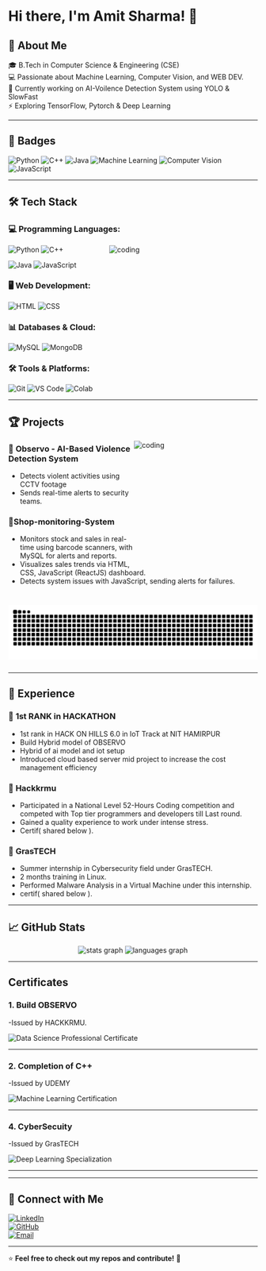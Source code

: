 

# Hi there, I'm Amit Sharma! 👋

## 🚀 About Me
🎓 B.Tech in Computer Science & Engineering (CSE)  
💻 Passionate about Machine Learning, Computer Vision, and WEB DEV.  
🤖 Currently working on AI-Voilence Detection System using YOLO & SlowFast  
⚡ Exploring TensorFlow, Pytorch & Deep Learning 

---

## 🏅 Badges
![Python](https://img.shields.io/badge/Python-3776AB?style=for-the-badge&logo=python&logoColor=white)
![C++](https://img.shields.io/badge/C++-00599C?style=for-the-badge&logo=cplusplus&logoColor=white)
![Java](https://img.shields.io/badge/Java-007396?style=for-the-badge&logo=java&logoColor=white)
![Machine Learning](https://img.shields.io/badge/Machine%20Learning-%2300C853?style=for-the-badge&logo=tensorflow&logoColor=white)
![Computer Vision](https://img.shields.io/badge/Computer%20Vision-%23008080?style=for-the-badge&logo=opencv&logoColor=white)
![JavaScript](https://img.shields.io/badge/JavaScript-F7DF1E?style=for-the-badge&logo=javascript&logoColor=black)

---

## 🛠 Tech Stack

### **💻 Programming Languages:**


<img align="right" alt="coding" width=300 boder-radius=10 src="https://media0.giphy.com/media/bGgsc5mWoryfgKBx1u/giphy.gif">


![Python](https://img.shields.io/badge/Python-3776AB?style=for-the-badge&logo=python&logoColor=white)
![C++](https://img.shields.io/badge/C++-00599C?style=for-the-badge&logo=cplusplus&logoColor=white)


![Java](https://img.shields.io/badge/Java-007396?style=for-the-badge&logo=java&logoColor=white)
![JavaScript](https://img.shields.io/badge/JavaScript-F7DF1E?style=for-the-badge&logo=javascript&logoColor=black)

### **🖥️ Web Development:**
![HTML](https://img.shields.io/badge/HTML5-E34F26?style=for-the-badge&logo=html5&logoColor=white)
![CSS](https://img.shields.io/badge/CSS3-1572B6?style=for-the-badge&logo=css3&logoColor=white)

### **📊 Databases & Cloud:**
![MySQL](https://img.shields.io/badge/MySQL-4479A1?style=for-the-badge&logo=mysql&logoColor=white)
![MongoDB](https://img.shields.io/badge/MongoDB-4EA94B?style=for-the-badge&logo=mongodb&logoColor=white)


### **🛠 Tools & Platforms:**
![Git](https://img.shields.io/badge/Git-F05032?style=for-the-badge&logo=git&logoColor=white)
![VS Code](https://img.shields.io/badge/VS%20Code-007ACC?style=for-the-badge&logo=visualstudiocode&logoColor=white)
![Colab](https://img.shields.io/badge/Google%20Colab-F9AB00?style=for-the-badge&logo=googlecolab&logoColor=black)

---


## 🏆 Projects

<img align="right" alt="coding" width=250 height=250 boder-radius=10 src="https://media3.giphy.com/media/v1.Y2lkPTc5MGI3NjExanZ5Z2k3aW81emc5ODF5MmNwMW4wYmVubm82cXlyenl1b205bDU3YiZlcD12MV9pbnRlcm5hbF9naWZfYnlfaWQmY3Q9Zw/fmkYSBlJt3XjNF6p9c/giphy.gif">

### 🔹 **Observo - AI-Based Violence Detection System**
- Detects violent activities using CCTV footage 
- Sends real-time alerts to security teams.




### 🔹**Shop-monitoring-System**
- Monitors stock and sales in real-time using barcode scanners, with MySQL for alerts and reports.
- Visualizes sales trends via HTML, CSS, JavaScript (ReactJS) dashboard.
- Detects system issues with JavaScript, sending alerts for failures.



###

<br clear="both">

<img src="https://raw.githubusercontent.com/AmitSharma2005/AmitSharma2005/output/snake.svg" alt="Snake animation" />

###






---
## 🚀 Experience

### 🔹 **1st RANK in HACKATHON**

  - 1st rank in HACK ON HILLS 6.0 in IoT Track at NIT HAMIRPUR
  - Build Hybrid model of OBSERVO
  - Hybrid of ai model and iot setup
  - Introduced cloud based server mid project to increase the cost management efficiency
    
### 🔹 **Hackkrmu**
  - Participated in a National Level 52-Hours Coding competition and competed with Top tier programmers and developers till Last round.
  - Gained a quality experience to work under intense stress.
  - Certif( shared below ).

### 🔹 **GrasTECH**

  - Summer internship in Cybersecurity field under GrasTECH.
  - 2 months training in Linux.
  - Performed Malware Analysis in a Virtual Machine under this internship.
  - certif( shared below ).
    
    
---
## 📈 GitHub Stats

<div align="center">
  <img src="https://github-readme-stats.vercel.app/api?username=AmitSharma2005&hide_title=false&hide_rank=false&show_icons=true&include_all_commits=true&count_private=true&disable_animations=false&theme=dracula&locale=en&hide_border=false" height="150" alt="stats graph"  />
  <img src="https://github-readme-stats.vercel.app/api/top-langs?username=AmitSharma2005&locale=en&hide_title=false&layout=compact&card_width=320&langs_count=5&theme=dracula&hide_border=false" height="150" alt="languages graph"  />
</div>

---

<section class="bg-black py-10">
  <h2 class="text-white text-2xl font-bold text-left mb-8">Certificates</h2>
  <div class="certificates-container">
    <div class="certificate">
      <div class="p-4">
        <h3 class="text-lg font-bold mb-2">1. Build OBSERVO</h3>
        <p class="text-sm text-gray-600">-Issued by HACKKRMU.</p>
      <img src="" alt="Data Science Professional Certificate" class="w-full">
        <hr>
      </div>
    </div>
    <div class="certificate">
      <div class="p-4">
        <h3 class="text-lg font-bold mb-2">2. Completion of C++</h3>
        <p class="text-sm text-gray-600">-Issued by UDEMY</p>
      <img src="https://github.com/AmitSharma2005/AmitSharma2005/blob/e5f64723cd7255646bfc2ca2f01c671ad4391314/c%2B%2B_Certificate.jpg" alt="Machine Learning Certification" class="w-full">
        <hr>
      </div>
    </div>
    
<div class="certificate">
      <div class="p-4">
        <h3 class="text-lg font-bold mb-2">4. CyberSecuity</h3>
        <p class="text-sm text-gray-600">-Issued by GrasTECH</p>
      <img src="https://github.com/AmitSharma2005/AmitSharma2005/blob/0ef8cb4748b8c9910600fa5f1d82c0ffb70ac859/Internship_certificate.jpeg" alt="Deep Learning Specialization" class="w-full">
        <hr>
      </div>
    </div>


  </div>
</section>

---

## 🔗 Connect with Me
[![LinkedIn](https://img.shields.io/badge/LinkedIn-0077B5?style=for-the-badge&logo=linkedin&logoColor=white)](https://www.linkedin.com/in/amit-sharma-098275279)  
[![GitHub](https://img.shields.io/badge/GitHub-181717?style=for-the-badge&logo=github&logoColor=white)](https://github.com/AmitSharma2005)  
[![Email](https://img.shields.io/badge/Email-D14836?style=for-the-badge&logo=gmail&logoColor=white)](mailto:sharmaamit92188two@gmail.com)

---

⭐️ **Feel free to check out my repos and contribute!** 🚀
